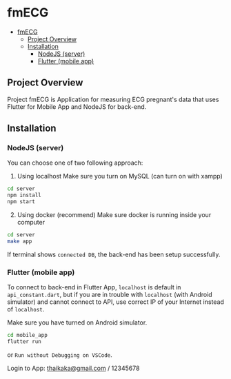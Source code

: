 # fmECG

<!-- ## Table of Contents -->

- [fmECG](#fmecg)
  - [Project Overview](#project-overview)
  - [Installation](#installation)
    - [NodeJS (server)](#nodejs-server)
    - [Flutter (mobile app)](#flutter-mobile-app)

## Project Overview

Project fmECG is Application for measuring ECG pregnant's data that uses Flutter for Mobile App and NodeJS for back-end. 

## Installation

### NodeJS (server)
You can choose one of two following approach:
1. Using localhost 
Make sure you turn on MySQL (can turn on with xampp)
```bash
cd server
npm install
npm start
```

2. Using docker (recommend)
Make sure docker is running inside your computer
```bash
cd server
make app
```
If terminal shows `connected DB`, the back-end has been setup successfully.

### Flutter (mobile app)

To connect to back-end in Flutter App, `localhost` is default in `api_constant.dart`, but if you are in trouble with `localhost` (with Android simulator) and cannot connect to API, use correct IP of your Internet instead of `localhost`.

Make sure you have turned on Android simulator.

```bash
cd mobile_app
flutter run
```

or `Run without Debugging on VSCode`.

Login to App: thaikaka@gmail.com / 12345678
